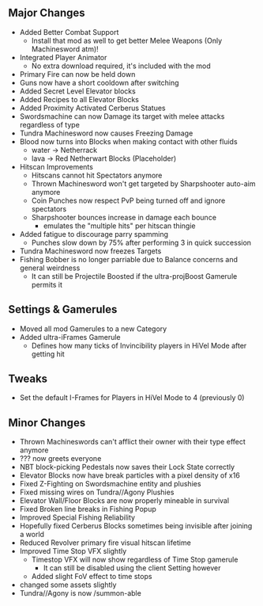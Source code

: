 ## Major Changes
- Added Better Combat Support
  - Install that mod as well to get better Melee Weapons (Only Machinesword atm)!
- Integrated Player Animator
  - No extra download required, it's included with the mod
- Primary Fire can now be held down
- Guns now have a short cooldown after switching
- Added Secret Level Elevator blocks
- Added Recipes to all Elevator Blocks
- Added Proximity Activated Cerberus Statues
- Swordsmachine can now Damage its target with melee attacks regardless of type
- Tundra Machinesword now causes Freezing Damage
- Blood now turns into Blocks when making contact with other fluids
  - water -> Netherrack
  - lava -> Red Netherwart Blocks (Placeholder)
- Hitscan Improvements
  - Hitscans cannot hit Spectators anymore
  - Thrown Machinesword won't get targeted by Sharpshooter auto-aim anymore
  - Coin Punches now respect PvP being turned off and ignore spectators
  - Sharpshooter bounces increase in damage each bounce
    - emulates the "multiple hits" per hitscan thingie
- Added fatigue to discourage parry spamming
  - Punches slow down by 75% after performing 3 in quick succession
- Tundra Machinesword now freezes Targets
- Fishing Bobber is no longer parriable due to Balance concerns and general weirdness
  - It can still be Projectile Boosted if the ultra-projBoost Gamerule permits it
## Settings & Gamerules
- Moved all mod Gamerules to a new Category
- Added ultra-iFrames Gamerule
  - Defines how many ticks of Invincibility players in HiVel Mode after getting hit
## Tweaks
- Set the default I-Frames for Players in HiVel Mode to 4 (previously 0)
## Minor Changes
- Thrown Machineswords can't afflict their owner with their type effect anymore
- ??? now greets everyone
- NBT block-picking Pedestals now saves their Lock State correctly
- Elevator Blocks now have break particles with a pixel density of x16
- Fixed Z-Fighting on Swordsmachine entity and plushies
- Fixed missing wires on Tundra//Agony Plushies
- Elevator Wall/Floor Blocks are now properly mineable in survival
- Fixed Broken line breaks in Fishing Popup
- Improved Special Fishing Reliability
- Hopefully fixed Cerberus Blocks sometimes being invisible after joining a world
- Reduced Revolver primary fire visual hitscan lifetime
- Improved Time Stop VFX slightly
  - Timestop VFX will now show regardless of Time Stop gamerule
    - It can still be disabled using the client Setting however
  - Added slight FoV effect to time stops
- changed some assets slightly
- Tundra//Agony is now /summon-able